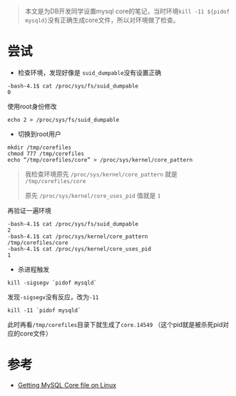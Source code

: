 > 本文是为DB开发同学设置mysql core的笔记，当时环境`kill -11 ${pidof mysqld}`没有正确生成core文件，所以对环境做了检查。

# 尝试

* 检查环境，发现好像是 `suid_dumpable`没有设置正确

```
-bash-4.1$ cat /proc/sys/fs/suid_dumpable
0
```

使用root身份修改

```
echo 2 > /proc/sys/fs/suid_dumpable
```

* 切换到root用户

```
mkdir /tmp/corefiles
chmod 777 /tmp/corefiles
echo “/tmp/corefiles/core” > /proc/sys/kernel/core_pattern
```

> 我检查环境原先 `/proc/sys/kernel/core_pattern` 就是 `/tmp/corefiles/core`
>
> 原先 `/proc/sys/kernel/core_uses_pid` 值就是 `1`

再验证一遍环境

```
-bash-4.1$ cat /proc/sys/fs/suid_dumpable
2
-bash-4.1$ cat /proc/sys/kernel/core_pattern
/tmp/corefiles/core
-bash-4.1$ cat /proc/sys/kernel/core_uses_pid
1
```

* 杀进程触发

```
kill -sigsegv `pidof mysqld`
```

发现`-sigsegv`没有反应，改为`-11`

```
kill -11 `pidof mysqld`
```

此时再看`/tmp/corefiles`目录下就生成了`core.14549` （这个pid就是被杀死pid对应的core文件）

# 参考

* [Getting MySQL Core file on Linux](https://www.percona.com/blog/2011/08/26/getting-mysql-core-file-on-linux/)